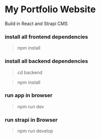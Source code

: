 # **My Portfolio Website**

Build in React and Strapi CMS 

### install all frontend dependencies

> npm install

### install all backend dependencies

> cd backend

> npm install

### run app in browser

> npm run dev

### run strapi in Browser 

> npm run develop
